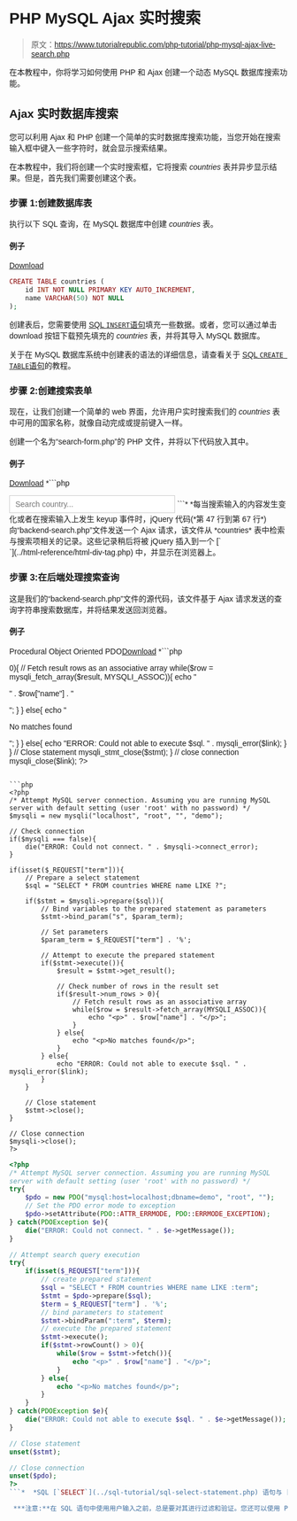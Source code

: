# PHP MySQL Ajax 实时搜索

> 原文：<https://www.tutorialrepublic.com/php-tutorial/php-mysql-ajax-live-search.php>

在本教程中，你将学习如何使用 PHP 和 Ajax 创建一个动态 MySQL 数据库搜索功能。

## Ajax 实时数据库搜索

您可以利用 Ajax 和 PHP 创建一个简单的实时数据库搜索功能，当您开始在搜索输入框中键入一些字符时，就会显示搜索结果。

在本教程中，我们将创建一个实时搜索框，它将搜索 *countries* 表并异步显示结果。但是，首先我们需要创建这个表。

### 步骤 1:创建数据库表

执行以下 SQL 查询，在 MySQL 数据库中创建 *countries* 表。

#### 例子

[Download](../examples/downloads/countries-table.zip "Download Countries Table")

```php
CREATE TABLE countries (
    id INT NOT NULL PRIMARY KEY AUTO_INCREMENT,
    name VARCHAR(50) NOT NULL
);
```

创建表后，您需要使用 [SQL `INSERT`语句](../sql-tutorial/sql-create-table-statement.php)填充一些数据。或者，您可以通过单击 download 按钮下载预先填充的 *countries* 表，并将其导入 MySQL 数据库。

关于在 MySQL 数据库系统中创建表的语法的详细信息，请查看关于 [SQL `CREATE TABLE`语句](../sql-tutorial/sql-create-table-statement.php)的教程。

### 步骤 2:创建搜索表单

现在，让我们创建一个简单的 web 界面，允许用户实时搜索我们的 *countries* 表中可用的国家名称，就像自动完成或提前键入一样。

创建一个名为“search-form.php”的 PHP 文件，并将以下代码放入其中。

#### 例子

[Download](../examples/bin/download-source.php?topic=php&file=search-form "Download Source Code") *```php
<!DOCTYPE html>
<html lang="en">
<head>
<meta charset="UTF-8">
<title>PHP Live MySQL Database Search</title>
<style>
    body{
        font-family: Arail, sans-serif;
    }
    /* Formatting search box */
    .search-box{
        width: 300px;
        position: relative;
        display: inline-block;
        font-size: 14px;
    }
    .search-box input[type="text"]{
        height: 32px;
        padding: 5px 10px;
        border: 1px solid #CCCCCC;
        font-size: 14px;
    }
    .result{
        position: absolute;        
        z-index: 999;
        top: 100%;
        left: 0;
    }
    .search-box input[type="text"], .result{
        width: 100%;
        box-sizing: border-box;
    }
    /* Formatting result items */
    .result p{
        margin: 0;
        padding: 7px 10px;
        border: 1px solid #CCCCCC;
        border-top: none;
        cursor: pointer;
    }
    .result p:hover{
        background: #f2f2f2;
    }
</style>
<script src="https://code.jquery.com/jquery-3.5.1.min.js"></script>
<script>
$(document).ready(function(){
    $('.search-box input[type="text"]').on("keyup input", function(){
        /* Get input value on change */
        var inputVal = $(this).val();
        var resultDropdown = $(this).siblings(".result");
        if(inputVal.length){
            $.get("backend-search.php", {term: inputVal}).done(function(data){
                // Display the returned data in browser
                resultDropdown.html(data);
            });
        } else{
            resultDropdown.empty();
        }
    });

    // Set search input value on click of result item
    $(document).on("click", ".result p", function(){
        $(this).parents(".search-box").find('input[type="text"]').val($(this).text());
        $(this).parent(".result").empty();
    });
});
</script>
</head>
<body>
    <div class="search-box">
        <input type="text" autocomplete="off" placeholder="Search country..." />
        <div class="result"></div>
    </div>
</body>
</html>
```*  *每当搜索输入的内容发生变化或者在搜索输入上发生 keyup 事件时，jQuery 代码(*第 47 行到第 67 行*)向“backend-search.php”文件发送一个 Ajax 请求，该文件从 *countries* 表中检索与搜索项相关的记录。这些记录稍后将被 jQuery 插入到一个 [`<div>`](../html-reference/html-div-tag.php) 中，并显示在浏览器上。

### 步骤 3:在后端处理搜索查询

这是我们的“backend-search.php”文件的源代码，该文件基于 Ajax 请求发送的查询字符串搜索数据库，并将结果发送回浏览器。

#### 例子

Procedural Object Oriented PDO[Download](../examples/bin/download-source.php?topic=php&file=backend-search "Download Source Code") *```php
<?php
/* Attempt MySQL server connection. Assuming you are running MySQL
server with default setting (user 'root' with no password) */
$link = mysqli_connect("localhost", "root", "", "demo");

// Check connection
if($link === false){
    die("ERROR: Could not connect. " . mysqli_connect_error());
}

if(isset($_REQUEST["term"])){
    // Prepare a select statement
    $sql = "SELECT * FROM countries WHERE name LIKE ?";

    if($stmt = mysqli_prepare($link, $sql)){
        // Bind variables to the prepared statement as parameters
        mysqli_stmt_bind_param($stmt, "s", $param_term);

        // Set parameters
        $param_term = $_REQUEST["term"] . '%';

        // Attempt to execute the prepared statement
        if(mysqli_stmt_execute($stmt)){
            $result = mysqli_stmt_get_result($stmt);

            // Check number of rows in the result set
            if(mysqli_num_rows($result) > 0){
                // Fetch result rows as an associative array
                while($row = mysqli_fetch_array($result, MYSQLI_ASSOC)){
                    echo "<p>" . $row["name"] . "</p>";
                }
            } else{
                echo "<p>No matches found</p>";
            }
        } else{
            echo "ERROR: Could not able to execute $sql. " . mysqli_error($link);
        }
    }

    // Close statement
    mysqli_stmt_close($stmt);
}

// close connection
mysqli_close($link);
?>
```

```php
<?php
/* Attempt MySQL server connection. Assuming you are running MySQL
server with default setting (user 'root' with no password) */
$mysqli = new mysqli("localhost", "root", "", "demo");

// Check connection
if($mysqli === false){
    die("ERROR: Could not connect. " . $mysqli->connect_error);
}

if(isset($_REQUEST["term"])){
    // Prepare a select statement
    $sql = "SELECT * FROM countries WHERE name LIKE ?";

    if($stmt = $mysqli->prepare($sql)){
        // Bind variables to the prepared statement as parameters
        $stmt->bind_param("s", $param_term);

        // Set parameters
        $param_term = $_REQUEST["term"] . '%';

        // Attempt to execute the prepared statement
        if($stmt->execute()){
            $result = $stmt->get_result();

            // Check number of rows in the result set
            if($result->num_rows > 0){
                // Fetch result rows as an associative array
                while($row = $result->fetch_array(MYSQLI_ASSOC)){
                    echo "<p>" . $row["name"] . "</p>";
                }
            } else{
                echo "<p>No matches found</p>";
            }
        } else{
            echo "ERROR: Could not able to execute $sql. " . mysqli_error($link);
        }
    }

    // Close statement
    $stmt->close();
}

// Close connection
$mysqli->close();
?>
```

```php
<?php
/* Attempt MySQL server connection. Assuming you are running MySQL
server with default setting (user 'root' with no password) */
try{
    $pdo = new PDO("mysql:host=localhost;dbname=demo", "root", "");
    // Set the PDO error mode to exception
    $pdo->setAttribute(PDO::ATTR_ERRMODE, PDO::ERRMODE_EXCEPTION);
} catch(PDOException $e){
    die("ERROR: Could not connect. " . $e->getMessage());
}

// Attempt search query execution
try{
    if(isset($_REQUEST["term"])){
        // create prepared statement
        $sql = "SELECT * FROM countries WHERE name LIKE :term";
        $stmt = $pdo->prepare($sql);
        $term = $_REQUEST["term"] . '%';
        // bind parameters to statement
        $stmt->bindParam(":term", $term);
        // execute the prepared statement
        $stmt->execute();
        if($stmt->rowCount() > 0){
            while($row = $stmt->fetch()){
                echo "<p>" . $row["name"] . "</p>";
            }
        } else{
            echo "<p>No matches found</p>";
        }
    }  
} catch(PDOException $e){
    die("ERROR: Could not able to execute $sql. " . $e->getMessage());
}

// Close statement
unset($stmt);

// Close connection
unset($pdo);
?>
```*  *SQL [`SELECT`](../sql-tutorial/sql-select-statement.php) 语句与 [`LIKE`](../sql-tutorial/sql-like-operator.php) 运算符(*第 16 行*)结合使用，在*国家*数据库表中查找匹配记录。我们实现了[预准备语句](php-mysql-prepared-statements.php)以获得更好的搜索性能，并防止 [SQL 注入](../sql-tutorial/sql-injection.php)攻击。

 ***注意:**在 SQL 语句中使用用户输入之前，总是要对其进行过滤和验证。您还可以使用 PHP `mysqli_real_escape_string()`函数来转义用户输入中的特殊字符，并创建一个合法的 SQL 字符串来防止 SQL 注入。***